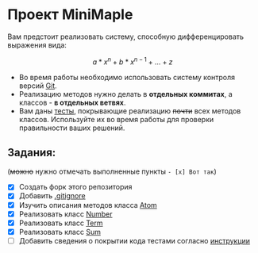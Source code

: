 # Проект MiniMaple

Вам предстоит реализовать систему, способную дифференцировать выражения вида:   
```math
a*x^n + b*x^{n-1} + ... + z
```

- Во время работы необходимо использовать систему контроля версий [Git](https://www.git-scm.com).
- Реализацию методов нужно делать в **отдельных коммитах**, а классов - **в отдельных ветвях**.
- Вам даны [тесты](Tests/), покрывающие реализацию ~~почти~~ всех методов классов. Используйте их во время работы для проверки правильности ваших решений.

## Задания:
(~~можно~~ нужно отмечать выполненные пункты `- [x] Вот так`)
- [x] Создать форк этого репозитория
- [x] Добавить [.gitignore](https://dev.to/rafalpienkowski/easy-to-create-gitignore-for-the-dotnet-developers-1h42) 
- [x] Изучить описания методов класса [Atom](MiniMaple/Atom.cs)
- [x] Реализовать класс [Number](MiniMaple/Number.cs)
- [x] Реализовать класс [Term](MiniMaple/Term.cs)
- [x] Реализовать класс [Sum](MiniMaple/Sum.cs)
- [ ] Добавить сведения о покрытии кода тестами согласно [инструкции](https://github.com/MMCS-FIIT/dotnet-coverage-demo)
